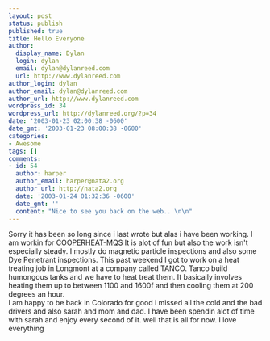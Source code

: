 ```yaml
---
layout: post
status: publish
published: true
title: Hello Everyone
author:
  display_name: Dylan
  login: dylan
  email: dylan@dylanreed.com
  url: http://www.dylanreed.com
author_login: dylan
author_email: dylan@dylanreed.com
author_url: http://www.dylanreed.com
wordpress_id: 34
wordpress_url: http://dylanreed.org/?p=34
date: '2003-01-23 02:00:38 -0600'
date_gmt: '2003-01-23 08:00:38 -0600'
categories:
- Awesome
tags: []
comments:
- id: 54
  author: harper
  author_email: harper@nata2.org
  author_url: http://nata2.org
  date: '2003-01-24 01:32:36 -0600'
  date_gmt: ''
  content: "Nice to see you back on the web.. \n\n"
---
```

<p>Sorry it has been so long since i last wrote but alas i have been working. I am workin for <a href="http://www.cooperheat-mqs.com">COOPERHEAT-MQS</a> It is alot of fun but also the work isn't especially steady. I mostly do magnetic particle inspections and also some Dye Penetrant inspections. This past weekend I got to work on a heat treating job in Longmont at a company called TANCO. Tanco build humongous tanks and we have to heat treat them. It basically involves heating them up to between 1100 and 1600f and then cooling them at 200 degrees an hour.<br />
I am happy to be back in Colorado for good i missed all the cold and the bad drivers and also sarah and mom and dad. I have been spendin alot of time with sarah and enjoy every second of it. well that is all for now. I love everything</p>
